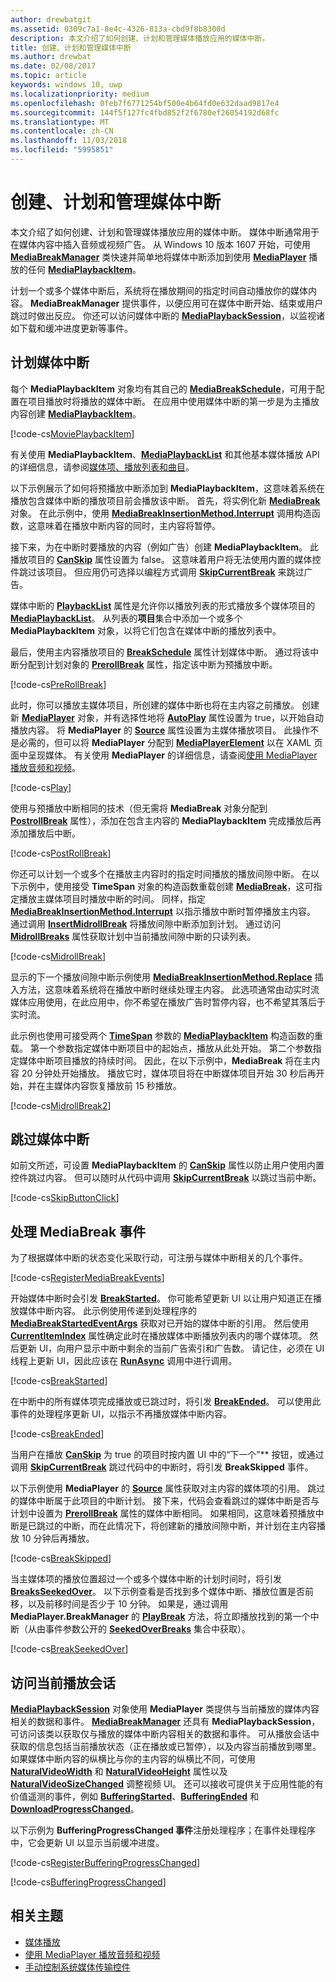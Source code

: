 ```yaml
---
author: drewbatgit
ms.assetid: 0309c7a1-8e4c-4326-813a-cbd9f8b8300d
description: 本文介绍了如何创建、计划和管理媒体播放应用的媒体中断。
title: 创建、计划和管理媒体中断
ms.author: drewbat
ms.date: 02/08/2017
ms.topic: article
keywords: windows 10, uwp
ms.localizationpriority: medium
ms.openlocfilehash: 0feb7f6771254bf500e4b64fd0e632daad9817e4
ms.sourcegitcommit: 144f5f127fc4fbd852f2f6780ef26054192d68fc
ms.translationtype: MT
ms.contentlocale: zh-CN
ms.lasthandoff: 11/03/2018
ms.locfileid: "5995851"
---
```

# <a name="create-schedule-and-manage-media-breaks"></a>创建、计划和管理媒体中断

本文介绍了如何创建、计划和管理媒体播放应用的媒体中断。 媒体中断通常用于在媒体内容中插入音频或视频广告。 从 Windows 10 版本 1607 开始，可使用 [**MediaBreakManager**](https://msdn.microsoft.com/library/windows/apps/Windows.Media.Playback.MediaBreakManager) 类快速并简单地将媒体中断添加到使用 [**MediaPlayer**](https://msdn.microsoft.com/library/windows/apps/Windows.Media.Playback.MediaPlayer) 播放的任何 [**MediaPlaybackItem**](https://msdn.microsoft.com/library/windows/apps/Windows.Media.Playback.MediaPlaybackItem)。


计划一个或多个媒体中断后，系统将在播放期间的指定时间自动播放你的媒体内容。 **MediaBreakManager** 提供事件，以便应用可在媒体中断开始、结束或用户跳过时做出反应。 你还可以访问媒体中断的 [**MediaPlaybackSession**](https://msdn.microsoft.com/library/windows/apps/Windows.Media.Playback.MediaPlaybackSession)，以监视诸如下载和缓冲进度更新等事件。

## <a name="schedule-media-breaks"></a>计划媒体中断
每个 **MediaPlaybackItem** 对象均有其自己的 [**MediaBreakSchedule**](https://msdn.microsoft.com/library/windows/apps/Windows.Media.Playback.MediaBreakSchedule)，可用于配置在项目播放时将播放的媒体中断。 在应用中使用媒体中断的第一步是为主播放内容创建 [**MediaPlaybackItem**](https://msdn.microsoft.com/library/windows/apps/Windows.Media.Playback.MediaPlaybackItem)。 

[!code-cs[MoviePlaybackItem](./code/MediaBreaks_RS1/cs/MainPage.xaml.cs#SnippetMoviePlaybackItem)]

有关使用 **MediaPlaybackItem**、[**MediaPlaybackList**](https://msdn.microsoft.com/library/windows/apps/Windows.Media.Playback.MediaPlaybackList) 和其他基本媒体播放 API 的详细信息，请参阅[媒体项、播放列表和曲目](media-playback-with-mediasource.md)。

以下示例展示了如何将预播放中断添加到 **MediaPlaybackItem**，这意味着系统在播放包含媒体中断的播放项目前会播放该中断。 首先，将实例化新 [**MediaBreak**](https://msdn.microsoft.com/library/windows/apps/Windows.Media.Playback.MediaBreak) 对象。 在此示例中，使用 [**MediaBreakInsertionMethod.Interrupt**](https://msdn.microsoft.com/library/windows/apps/Windows.Media.Playback.MediaBreakInsertionMethod) 调用构造函数，这意味着在播放中断内容的同时，主内容将暂停。 

接下来，为在中断时要播放的内容（例如广告）创建 **MediaPlaybackItem**。 此播放项目的 [**CanSkip**](https://msdn.microsoft.com/library/windows/apps/Windows.Media.Playback.MediaPlaybackItem.CanSkip) 属性设置为 false。 这意味着用户将无法使用内置的媒体控件跳过该项目。 但应用仍可选择以编程方式调用 [**SkipCurrentBreak**](https://msdn.microsoft.com/library/windows/apps/Windows.Media.Playback.MediaBreakManager.SkipCurrentBreak) 来跳过广告。 

媒体中断的 [**PlaybackList**](https://msdn.microsoft.com/library/windows/apps/Windows.Media.Playback.MediaBreak.PlaybackList) 属性是允许你以播放列表的形式播放多个媒体项目的 [**MediaPlaybackList**](https://msdn.microsoft.com/library/windows/apps/Windows.Media.Playback.MediaPlaybackList)。 从列表的**项目**集合中添加一个或多个 **MediaPlaybackItem** 对象，以将它们包含在媒体中断的播放列表中。

最后，使用主内容播放项目的 [**BreakSchedule**](https://msdn.microsoft.com/library/windows/apps/Windows.Media.Playback.MediaPlaybackItem.BreakSchedule) 属性计划媒体中断。 通过将该中断分配到计划对象的 [**PrerollBreak**](https://msdn.microsoft.com/library/windows/apps/Windows.Media.Playback.MediaBreakSchedule.PrerollBreak) 属性，指定该中断为预播放中断。

[!code-cs[PreRollBreak](./code/MediaBreaks_RS1/cs/MainPage.xaml.cs#SnippetPreRollBreak)]

此时，你可以播放主媒体项目，所创建的媒体中断也将在主内容之前播放。 创建新 [**MediaPlayer**](https://msdn.microsoft.com/library/windows/apps/Windows.Media.Playback.MediaPlayer) 对象，并有选择性地将 [**AutoPlay**](https://msdn.microsoft.com/library/windows/apps/Windows.Media.Playback.MediaPlayer.AutoPlay) 属性设置为 true，以开始自动播放内容。 将 **MediaPlayer** 的 [**Source**](https://msdn.microsoft.com/library/windows/apps/Windows.Media.Playback.MediaPlayer.Source) 属性设置为主媒体播放项目。 此操作不是必需的，但可以将 **MediaPlayer** 分配到 [**MediaPlayerElement**](https://msdn.microsoft.com/library/windows/apps/Windows.UI.Xaml.Controls.MediaPlayerElement) 以在 XAML 页面中呈现媒体。 有关使用 **MediaPlayer** 的详细信息，请查阅[使用 MediaPlayer 播放音频和视频](play-audio-and-video-with-mediaplayer.md)。

[!code-cs[Play](./code/MediaBreaks_RS1/cs/MainPage.xaml.cs#SnippetPlay)]

使用与预播放中断相同的技术（但无需将 **MediaBreak** 对象分配到 [**PostrollBreak**](https://msdn.microsoft.com/library/windows/apps/Windows.Media.Playback.MediaBreakSchedule.PostrollBreak) 属性），添加在包含主内容的 **MediaPlaybackItem** 完成播放后再添加播放后中断。

[!code-cs[PostRollBreak](./code/MediaBreaks_RS1/cs/MainPage.xaml.cs#SnippetPostRollBreak)]

你还可以计划一个或多个在播放主内容时的指定时间播放的播放间隙中断。 在以下示例中，使用接受 **TimeSpan** 对象的构造函数重载创建 [**MediaBreak**](https://msdn.microsoft.com/library/windows/apps/Windows.Media.Playback.MediaBreak)，这可指定播放主媒体项目时播放中断的时间。 同样，指定 [**MediaBreakInsertionMethod.Interrupt**](https://msdn.microsoft.com/library/windows/apps/Windows.Media.Playback.MediaBreakInsertionMethod) 以指示播放中断时暂停播放主内容。 通过调用 [**InsertMidrollBreak**](https://msdn.microsoft.com/library/windows/apps/mt670692) 将播放间隙中断添加到计划。 通过访问 [**MidrollBreaks**](https://msdn.microsoft.com/library/windows/apps/Windows.Media.Playback.MediaBreakSchedule.MidrollBreaks) 属性获取计划中当前播放间隙中断的只读列表。

[!code-cs[MidrollBreak](./code/MediaBreaks_RS1/cs/MainPage.xaml.cs#SnippetMidrollBreak)]

显示的下一个播放间隙中断示例使用 [**MediaBreakInsertionMethod.Replace**](https://msdn.microsoft.com/library/windows/apps/Windows.Media.Playback.MediaBreakInsertionMethod) 插入方法，这意味着系统将在播放中断时继续处理主内容。 此选项通常由动实时流媒体应用使用，在此应用中，你不希望在播放广告时暂停内容，也不希望其落后于实时流。 

此示例也使用可接受两个 [**TimeSpan**](https://msdn.microsoft.com/library/windows/apps/Windows.Foundation.TimeSpan) 参数的 [**MediaPlaybackItem**](https://msdn.microsoft.com/library/windows/apps/Windows.Media.Playback.MediaPlaybackItem) 构造函数的重载。 第一个参数指定媒体中断项目中的起始点，播放从此处开始。 第二个参数指定媒体中断项目播放的持续时间。 因此，在以下示例中，**MediaBreak** 将在主内容 20 分钟处开始播放。 播放它时，媒体项目将在中断媒体项目开始 30 秒后再开始，并在主媒体内容恢复播放前 15 秒播放。

[!code-cs[MidrollBreak2](./code/MediaBreaks_RS1/cs/MainPage.xaml.cs#SnippetMidrollBreak2)]

## <a name="skip-media-breaks"></a>跳过媒体中断
如前文所述，可设置 **MediaPlaybackItem** 的 [**CanSkip**](https://msdn.microsoft.com/library/windows/apps/Windows.Media.Playback.MediaPlaybackItem.CanSkip) 属性以防止用户使用内置控件跳过内容。 但可以随时从代码中调用 [**SkipCurrentBreak**](https://msdn.microsoft.com/library/windows/apps/Windows.Media.Playback.MediaBreakManager.SkipCurrentBreak) 以跳过当前中断。

[!code-cs[SkipButtonClick](./code/MediaBreaks_RS1/cs/MainPage.xaml.cs#SnippetSkipButtonClick)]

## <a name="handle-mediabreak-events"></a>处理 MediaBreak 事件

为了根据媒体中断的状态变化采取行动，可注册与媒体中断相关的几个事件。

[!code-cs[RegisterMediaBreakEvents](./code/MediaBreaks_RS1/cs/MainPage.xaml.cs#SnippetRegisterMediaBreakEvents)]

开始媒体中断时会引发 [**BreakStarted**](https://msdn.microsoft.com/library/windows/apps/Windows.Media.Playback.MediaBreakManager.BreakStarted)。 你可能希望更新 UI 以让用户知道正在播放媒体中断内容。 此示例使用传递到处理程序的 [**MediaBreakStartedEventArgs**](https://msdn.microsoft.com/library/windows/apps/Windows.Media.Playback.MediaBreakStartedEventArgs) 获取对已开始的媒体中断的引用。 然后使用 [**CurrentItemIndex**](https://msdn.microsoft.com/library/windows/apps/Windows.Media.Playback.MediaPlaybackList.CurrentItemIndex) 属性确定此时在播放媒体中断播放列表内的哪个媒体项。 然后更新 UI，向用户显示中断中剩余的当前广告索引和广告数。 请记住，必须在 UI 线程上更新 UI，因此应该在 [**RunAsync**](https://msdn.microsoft.com/library/windows/apps/hh750317) 调用中进行调用。 

[!code-cs[BreakStarted](./code/MediaBreaks_RS1/cs/MainPage.xaml.cs#SnippetBreakStarted)]

在中断中的所有媒体项完成播放或已跳过时，将引发 [**BreakEnded**](https://msdn.microsoft.com/library/windows/apps/Windows.Media.Playback.MediaBreakManager.BreakEnded)。 可以使用此事件的处理程序更新 UI，以指示不再播放媒体中断内容。

[!code-cs[BreakEnded](./code/MediaBreaks_RS1/cs/MainPage.xaml.cs#SnippetBreakEnded)]

当用户在播放 [**CanSkip**](https://msdn.microsoft.com/library/windows/apps/Windows.Media.Playback.MediaPlaybackItem.CanSkip) 为 true 的项目时按内置 UI 中的“下一个”** 按钮，或通过调用 [**SkipCurrentBreak**](https://msdn.microsoft.com/library/windows/apps/Windows.Media.Playback.MediaBreakManager.SkipCurrentBreak) 跳过代码中的中断时，将引发 **BreakSkipped** 事件。

以下示例使用 **MediaPlayer** 的 [**Source**](https://msdn.microsoft.com/library/windows/apps/Windows.Media.Playback.MediaPlayer.Source) 属性获取对主内容的媒体项的引用。 跳过的媒体中断属于此项目的中断计划。 接下来，代码会查看跳过的媒体中断是否与计划中设置为 [**PrerollBreak**](https://msdn.microsoft.com/library/windows/apps/Windows.Media.Playback.MediaBreakSchedule.PrerollBreak) 属性的媒体中断相同。 如果相同，这意味着预播放中断是已跳过的中断，而在此情况下，将创建新的播放间隙中断，并计划在主内容播放 10 分钟后再播放。

[!code-cs[BreakSkipped](./code/MediaBreaks_RS1/cs/MainPage.xaml.cs#SnippetBreakSkipped)]

当主媒体项的播放位置超过一个或多个媒体中断的计划时间时，将引发 [**BreaksSeekedOver**](https://msdn.microsoft.com/library/windows/apps/Windows.Media.Playback.MediaBreakManager.BreaksSeekedOver)。 以下示例查看是否找到多个媒体中断、播放位置是否前移，以及前移时间是否少于 10 分钟。 如果是，通过调用 **MediaPlayer.BreakManager** 的 [**PlayBreak**](https://msdn.microsoft.com/library/windows/apps/mt670689) 方法，将立即播放找到的第一个中断（从由事件参数公开的 [**SeekedOverBreaks**](https://msdn.microsoft.com/library/windows/apps/Windows.Media.Playback.MediaBreakSeekedOverEventArgs.SeekedOverBreaks) 集合中获取）。

[!code-cs[BreakSeekedOver](./code/MediaBreaks_RS1/cs/MainPage.xaml.cs#SnippetBreakSeekedOver)]


## <a name="access-the-current-playback-session"></a>访问当前播放会话
[**MediaPlaybackSession**](https://msdn.microsoft.com/library/windows/apps/Windows.Media.Playback.MediaPlaybackSession) 对象使用 **MediaPlayer** 类提供与当前播放的媒体内容相关的数据和事件。 [**MediaBreakManager**](https://msdn.microsoft.com/library/windows/apps/Windows.Media.Playback.MediaBreakManager) 还具有 **MediaPlaybackSession**，可访问该类以获取仅与播放的媒体中断内容相关的数据和事件。 可从播放会话中获取的信息包括当前播放状态（正在播放或已暂停），以及内容当前播放到哪里。 如果媒体中断内容的纵横比与你的主内容的纵横比不同，可使用 [**NaturalVideoWidth**](https://msdn.microsoft.com/library/windows/apps/Windows.Media.Playback.MediaPlaybackSession.NaturalVideoWidth) 和 [**NaturalVideoHeight**](https://msdn.microsoft.com/library/windows/apps/Windows.Media.Playback.MediaPlaybackSession.NaturalVideoHeight) 属性以及 [**NaturalVideoSizeChanged**](https://msdn.microsoft.com/library/windows/apps/Windows.Media.Playback.MediaPlaybackSession.NaturalVideoSizeChanged) 调整视频 UI。 还可以接收可提供关于应用性能的有价值遥测的事件，例如 [**BufferingStarted**](https://msdn.microsoft.com/library/windows/apps/Windows.Media.Playback.MediaPlaybackSession.BufferingStarted)、[**BufferingEnded**](https://msdn.microsoft.com/library/windows/apps/Windows.Media.Playback.MediaPlaybackSession.BufferingEnded) 和 [**DownloadProgressChanged**](https://msdn.microsoft.com/library/windows/apps/Windows.Media.Playback.MediaPlaybackSession.DownloadProgressChanged)。

以下示例为 **BufferingProgressChanged 事件**注册处理程序；在事件处理程序中，它会更新 UI 以显示当前缓冲进度。

[!code-cs[RegisterBufferingProgressChanged](./code/MediaBreaks_RS1/cs/MainPage.xaml.cs#SnippetRegisterBufferingProgressChanged)]

[!code-cs[BufferingProgressChanged](./code/MediaBreaks_RS1/cs/MainPage.xaml.cs#SnippetBufferingProgressChanged)]

## <a name="related-topics"></a>相关主题
* [媒体播放](media-playback.md)
* [使用 MediaPlayer 播放音频和视频](play-audio-and-video-with-mediaplayer.md)
* [手动控制系统媒体传输控件](system-media-transport-controls.md)

 

 




